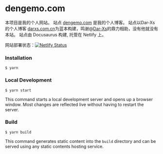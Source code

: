 # dengemo.com
本项目是我的个人网站。
站点 [dengemo.com](https://dengemo.com) 是我的个人博客。
站点以Dar-Xs的个人博客 [darxs.com.cn](https://darxs.com.cn/)为蓝本构建，鸣谢@[Dar-Xs](https://github.com/Dar-Xs)的鼎力相助，没有他就没有本站。
站点由 Docusaurus 构建, 托管在 Netlify 上。

网站部署状态：[![Netlify Status](https://api.netlify.com/api/v1/badges/e62cdcbc-1862-42a8-bb23-3aa2203003ab/deploy-status)](https://app.netlify.com/sites/wonderful-dango-efd205/deploys)

### Installation

```
$ yarn
```

### Local Development

```
$ yarn start
```

This command starts a local development server and opens up a browser window. Most changes are reflected live without having to restart the server.

### Build

```
$ yarn build
```

This command generates static content into the `build` directory and can be served using any static contents hosting service.
